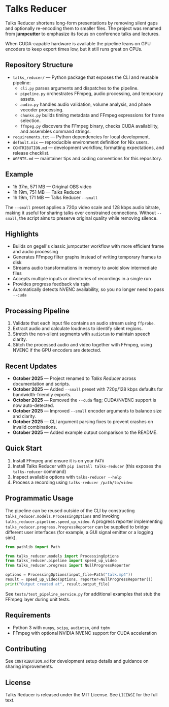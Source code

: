 # Talks Reducer
Talks Reducer shortens long-form presentations by removing silent gaps and optionally re-encoding them to smaller files. The
project was renamed from **jumpcutter** to emphasize its focus on conference talks and lectures.

When CUDA-capable hardware is available the pipeline leans on GPU encoders to keep export times low, but it still runs great on
CPUs.

## Repository Structure
- `talks_reducer/` — Python package that exposes the CLI and reusable pipeline:
  - `cli.py` parses arguments and dispatches to the pipeline.
  - `pipeline.py` orchestrates FFmpeg, audio processing, and temporary assets.
  - `audio.py` handles audio validation, volume analysis, and phase vocoder processing.
  - `chunks.py` builds timing metadata and FFmpeg expressions for frame selection.
  - `ffmpeg.py` discovers the FFmpeg binary, checks CUDA availability, and assembles command strings.
- `requirements.txt` — Python dependencies for local development.
- `default.nix` — reproducible environment definition for Nix users.
- `CONTRIBUTION.md` — development workflow, formatting expectations, and release checklist.
- `AGENTS.md` — maintainer tips and coding conventions for this repository.

## Example
- 1h 37m, 571 MB — Original OBS video
- 1h 19m, 751 MB — Talks Reducer
- 1h 19m, 171 MB — Talks Reducer `--small`

The `--small` preset applies a 720p video scale and 128 kbps audio bitrate, making it useful for sharing talks over constrained
connections. Without `--small`, the script aims to preserve original quality while removing silence.

## Highlights
- Builds on gegell's classic jumpcutter workflow with more efficient frame and audio processing
- Generates FFmpeg filter graphs instead of writing temporary frames to disk
- Streams audio transformations in memory to avoid slow intermediate files
- Accepts multiple inputs or directories of recordings in a single run
- Provides progress feedback via `tqdm`
- Automatically detects NVENC availability, so you no longer need to pass `--cuda`

## Processing Pipeline
1. Validate that each input file contains an audio stream using `ffprobe`.
2. Extract audio and calculate loudness to identify silent regions.
3. Stretch the non-silent segments with `audiotsm` to maintain speech clarity.
4. Stitch the processed audio and video together with FFmpeg, using NVENC if the GPU encoders are detected.

## Recent Updates
- **October 2025** — Project renamed to *Talks Reducer* across documentation and scripts.
- **October 2025** — Added `--small` preset with 720p/128 kbps defaults for bandwidth-friendly exports.
- **October 2025** — Removed the `--cuda` flag; CUDA/NVENC support is now auto-detected.
- **October 2025** — Improved `--small` encoder arguments to balance size and clarity.
- **October 2025** — CLI argument parsing fixes to prevent crashes on invalid combinations.
- **October 2025** — Added example output comparison to the README.

## Quick Start
1. Install FFmpeg and ensure it is on your `PATH`
2. Install Talks Reducer with `pip install talks-reducer` (this exposes the `talks-reducer` command)
3. Inspect available options with `talks-reducer --help`
4. Process a recording using `talks-reducer /path/to/video`

## Programmatic Usage
The pipeline can be reused outside of the CLI by constructing
`talks_reducer.models.ProcessingOptions` and invoking
`talks_reducer.pipeline.speed_up_video`. A progress reporter implementing
`talks_reducer.progress.ProgressReporter` can be supplied to bridge different
user interfaces (for example, a GUI signal emitter or a logging sink).

```python
from pathlib import Path

from talks_reducer.models import ProcessingOptions
from talks_reducer.pipeline import speed_up_video
from talks_reducer.progress import NullProgressReporter

options = ProcessingOptions(input_file=Path("talk.mp4"))
result = speed_up_video(options, reporter=NullProgressReporter())
print("Output created at", result.output_file)
```

See `tests/test_pipeline_service.py` for additional examples that stub the
FFmpeg layer during unit tests.

## Requirements
- Python 3 with `numpy`, `scipy`, `audiotsm`, and `tqdm`
- FFmpeg with optional NVIDIA NVENC support for CUDA acceleration

## Contributing
See `CONTRIBUTION.md` for development setup details and guidance on sharing improvements.

## License
Talks Reducer is released under the MIT License. See `LICENSE` for the full text.
